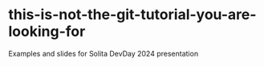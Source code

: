 # this-is-not-the-git-tutorial-you-are-looking-for
Examples and slides for Solita DevDay 2024 presentation
